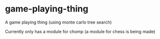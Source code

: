 # game-playing-thing
A game playing thing (using monte carlo tree search)

Currently only has a module for chomp (a module for chess is being made)
